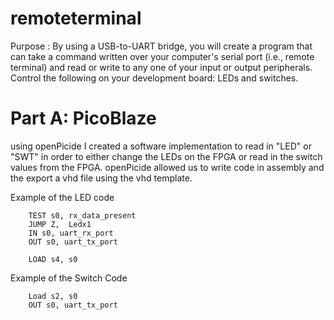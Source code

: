remoteterminal
==============

Purpose :  By using a USB-to-UART bridge, you will create a program that can take a command written over your computer's 
serial port (i.e., remote terminal) and read or write to any one of your input or output peripherals. Control the following
on your development board: LEDs and switches.



Part A: PicoBlaze
====================

using openPicide I created a software implementation to read in "LED" or "SWT" in order to either change the LEDs on the
FPGA or read in the switch values from the FPGA. openPicide allowed us to write code in assembly and the export a vhd file
using the vhd template.

Example of the LED code

```Ledx1:  IN s0, rx_data_present
	TEST s0, rx_data_present
	JUMP Z,  Ledx1
	IN s0, uart_rx_port
	OUT s0, uart_tx_port	

	LOAD s4, s0
```

Example of the Switch Code

```	IN s0, switch_high
	Load s2, s0
	OUT s0, uart_tx_port
```

